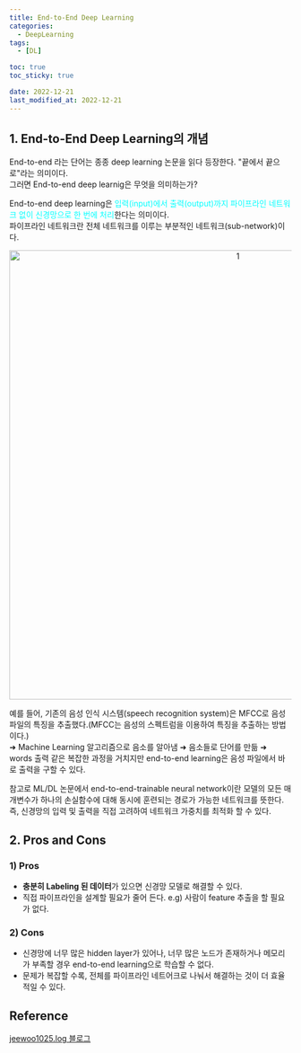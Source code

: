 ```yaml
---
title: End-to-End Deep Learning
categories: 
  - DeepLearning
tags:
  - [DL]

toc: true
toc_sticky: true

date: 2022-12-21
last_modified_at: 2022-12-21
---
```


## 1. End-to-End Deep Learning의 개념
End-to-end 라는 단어는 종종 deep learning 논문을 읽다 등장한다. "끝에서 끝으로"라는 의미이다.   
그러면 End-to-end deep learnig은 무엇을 의미하는가?  

End-to-end deep learning은 <span style = "color:aqua">입력(input)에서 출력(output)까지 파이프라인 네트워크 없이 신경망으로 한 번에 처리</span>한다는 의미이다.  
파이프라인 네트워크란 전체 네트워크를 이루는 부분적인 네트워크(sub-network)이다.

<p align="center">
<img width="800" alt="1" src="https://images.velog.io/images/jeewoo1025/post/c07c47d5-fc1b-4212-9a08-193646604898/image.png">
</p>

예를 들어, 기존의 음성 인식 시스템(speech recognition system)은 MFCC로 음성 파일의 특징을 추출했다.(MFCC는 음성의 스펙트럼을 이용하여 특징을 추출하는 방법이다.)  
  ➜ Machine Learning 알고리즘으로 음소를 알아냄
  ➜ 음소들로 단어를 만듦
  ➜ words 출력 같은 복잡한 과정을 거치지만 end-to-end learning은 음성 파일에서 바로 출력을 구할 수 있다.
  
  참고로 ML/DL 논문에서 end-to-end-trainable neural network이란 모델의 모든 매개변수가 하나의 손실함수에 대해 동시에 훈련되는 경로가 가능한 네트워크를 뜻한다.
 즉, 신경망의 입력 및 출력을 직접 고려하여 네트워크 가중치를 최적화 할 수 있다.

## 2. Pros and Cons
### 1) Pros
- **충분히 Labeling 된 데이터**가 있으면 신경망 모델로 해결할 수 있다.
- 직접 파이프라인을 설계할 필요가 줄어 든다. e.g) 사람이 feature 추출을 할 필요가 없다.

### 2) Cons
- 신경망에 너무 많은 hidden layer가 있어나, 너무 많은 노드가 존재하거나 메모리가 부족할 경우 end-to-end learning으로 학습할 수 없다.
- 문제가 복잡할 수록, 전체를 파이프라인 네트어크로 나눠서 해결하는 것이 더 효율적일 수 있다.

## Reference
[jeewoo1025.log 블로그](https://velog.io/@jeewoo1025/What-is-end-to-end-deep-learning)
